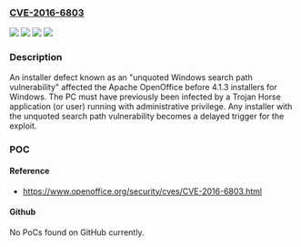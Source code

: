 ### [CVE-2016-6803](https://cve.mitre.org/cgi-bin/cvename.cgi?name=CVE-2016-6803)
![](https://img.shields.io/static/v1?label=Product&message=Apache%20OpenOffice&color=blue)
![](https://img.shields.io/static/v1?label=Version&message=4.0.0%20to%204.1.2%20&color=brightgreen)
![](https://img.shields.io/static/v1?label=Version&message=Older%20versions%2C%20including%20some%20using%20the%20previous%20OpenOffice.org%20brand%2C%20are%20also%20affected.%20&color=brightgreen)
![](https://img.shields.io/static/v1?label=Vulnerability&message=Trojan%20Execution%20(on%20previously%20infected%20system)&color=brightgreen)

### Description

An installer defect known as an "unquoted Windows search path vulnerability" affected the Apache OpenOffice before 4.1.3 installers for Windows. The PC must have previously been infected by a Trojan Horse application (or user) running with administrative privilege. Any installer with the unquoted search path vulnerability becomes a delayed trigger for the exploit.

### POC

#### Reference
- https://www.openoffice.org/security/cves/CVE-2016-6803.html

#### Github
No PoCs found on GitHub currently.

